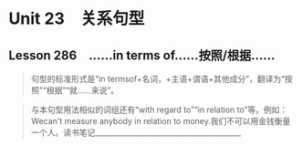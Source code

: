 ﻿ # Unit 23　关系句型
 ## Lesson 286　……in terms of……按照/根据……
 
> 句型的标准形式是“in termsof+名词，+主语+谓语+其他成分”，翻译为“按照”“根据”“就……来说”。

> 与本句型用法相似的词组还有“with regard to”“in relation to”等。例如：Wecan't measure anybody in relation to money.我们不可以用金钱衡量一个人。读书笔记________________________________________


 